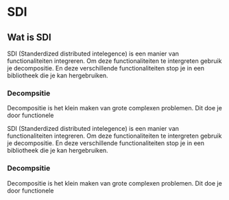 # SDI

## Wat is SDI

SDI (Standerdized distributed intelegence) is een manier van functionaliteiten integreren. Om deze functionaliteiten te intergreten gebruik je decompositie. En deze verschillende functionaliteiten stop je in een bibliotheek die je kan hergebruiken.

### Decompsitie
Decompositie is het klein maken van grote complexen problemen. Dit doe je door functionele 

SDI (Standerdized distributed intelegence) is een manier van functionaliteiten integreren. Om deze functionaliteiten te intergreten gebruik je decompositie. En deze verschillende functionaliteiten stop je in een bibliotheek die je kan hergebruiken.

### Decompsitie

Decompositie is het klein maken van grote complexen problemen. Dit doe je door functionele

